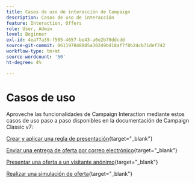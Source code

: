 ```yaml
---
title: Casos de uso de interacción de Campaign
description: Casos de uso de interacción
feature: Interaction, Offers
role: User, Admin
level: Beginner
exl-id: 4ea77a39-f505-4657-be43-a0e2b79ddcdd
source-git-commit: 061197048885a30249bd18af7f8b24cb71def742
workflow-type: tm+mt
source-wordcount: '50'
ht-degree: 4%

---
```


# Casos de uso

Aproveche las funcionalidades de Campaign Interaction mediante estos casos de uso paso a paso disponibles en la documentación de Campaign Classic v7:

[Crear y aplicar una regla de presentación](https://experienceleague.adobe.com/docs/campaign-classic/using/managing-offers/case-study/presentation-rules.html?lang=es){target="_blank"}

[Enviar una entrega de oferta por correo electrónico](https://experienceleague.adobe.com/docs/campaign-classic/using/managing-offers/case-study/offers-on-an-outbound-channel.html?lang=es){target="_blank"}

[Presentar una oferta a un visitante anónimo](https://experienceleague.adobe.com/docs/campaign-classic/using/managing-offers/case-study/offers-on-an-outbound-channel.html?lang=es){target="_blank"}

[Realizar una simulación de oferta](https://experienceleague.adobe.com/docs/campaign-classic/using/managing-offers/case-study/offers-on-an-outbound-channel.html?lang=es){target="_blank"}
